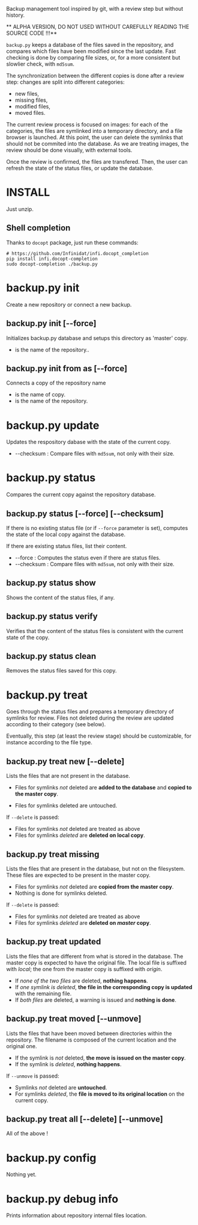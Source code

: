 Backup management tool inspired by git, with a review step but without
history.

** ALPHA VERSION, DO NOT USED WITHOUT CAREFULLY READING THE SOURCE CODE !!!**

`backup.py` keeps a database of the files saved in the repository, and
compares which files have been modified since the last update. Fast
checking is done by comparing file sizes, or, for a more consistent
but slowlier check, with `md5sum`.

The synchronization between the different copies is done after a
review step: changes are split into different categories: 
 - new files,
 - missing files,
 - modified files,
 - moved files.

The current review process is focused on images: for each of the
categories, the files are symlinked into a temporary directory, and a
file browser is launched.  At this point, the user can delete the
symlinks that should not be commited into the database. As we are
treating images, the review should be done visually, with external
tools.

Once the review is confirmed, the files are transfered. Then, the user
can refresh the state of the status files, or update the database.

INSTALL
=======

Just unzip.

Shell completion
----------------

Thanks to `docopt` package, just run these commands:

    # https://github.com/Infinidat/infi.docopt_completion
    pip install infi.docopt-completion
    sudo docopt-completion ./backup.py

backup.py init
==============

Create a new repository or connect a new backup.

backup.py init <repo-name> [--force]
-------------------------------

Initializes backup.py database and setups this directory as 'master' copy.

* <repo-name> is the name of the repository..

backup.py init from <repo-name> as <copy-name> [--force]
-----------------------------------------------------

Connects a copy of the repository name <repo-name>

* <copy-name> is the name of copy.
* <repo-name> is the name of the repository.

backup.py update
================

Updates the respository dabase with the state of the current copy.

* --checksum : Compare files with `md5sum`, not only with their size.

backup.py status
================

Compares the current copy against the repository database.

backup.py status [--force] [--checksum]
---------------------------------------------------

If there is no existing status file (or if `--force` parameter is
set), computes the state of the local copy against the database.

If there are existing status files, list their content.

* --force : Computes the status even if there are status files.
* --checksum : Compare files with `md5sum`, not only with their size.

backup.py status show
---------------------

Shows the content of the status files, if any.

backup.py status verify
-----------------------

Verifies that the content of the status files is consistent with the
current state of the copy.

backup.py status clean
----------------------

Removes the status files saved for this copy.

backup.py treat
===============

Goes through the status files and prepares a temporary directory of
symlinks for review. Files not deleted during the review are updated
according to their category (see below).

Eventually, this step (at least the review stage) should be
customizable, for instance according to the file type.

backup.py treat new [--delete]
------------------------------

Lists the files that are not present in the database.

* Files for symlinks *not* deleted are **added to the database** and **copied to the
master copy**.

* Files for symlinks deleted are untouched.

If `--delete` is passed:

* Files for symlinks *not* deleted are treated as above
* Files for symlinks *deleted* are **deleted on local copy**.

backup.py treat missing
-----------------------

Lists the files that are present in the database, but not on the
filesystem. These files are expected to be present in the master copy.

* Files for symlinks *not* deleted are **copied from the master copy**.
* Nothing is done for symlinks deleted.

If `--delete` is passed:

* Files for symlinks *not* deleted are treated as above
* Files for symlinks *deleted* are **deleted on *master* copy**.

backup.py treat updated
-----------------------

Lists the files that are different from what is stored in the
database. The master copy is expected to have the original file.
The local file is suffixed with *local*; the one from the master copy
is suffixed with *origin*.

* If *none of the two files* are deleted, **nothing happens**.
* If *one symlink is deleted*, **the file in the corresponding copy is
updated** with the remaining file.
* If *both files* are deleted, a warning is issued and **nothing is done**.

backup.py treat moved [--unmove]
------------------------------

Lists the files that have been moved between directories within the
repository. The filename is composed of the current location and the
original one.

* If the symlink is *not* deleted, **the move is issued on the master
  copy**.
* If the symlink is *deleted*, **nothing happens**.

If `--unmove` is passed:

* Symlinks *not* deleted are **untouched**.
* For symlinks *deleted*, the **file is moved to its original location**
on the current copy.

backup.py treat all [--delete] [--unmove]
-----------------------------------------

All of the above !

backup.py config 
================

Nothing yet.

backup.py debug info
====================

Prints information about repository internal files location.

